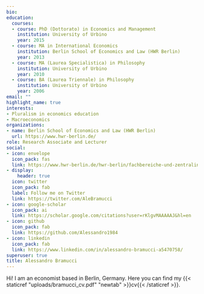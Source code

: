 ```yaml
---
bio: 
education:
  courses:
  - course: PhD (Dottorato) in Economics and Management
    institution: University of Urbino
    year: 2015
  - course: MA in International Economics
    institution: Berlin School of Economics and Law (HWR Berlin)
    year: 2013
  - course: MA (Laurea Specialistica) in Philosophy
    institution: University of Urbino
    year: 2010
  - course: BA (Laurea Triennale) in Philosophy
    institution: University of Urbino
    year: 2006   
email: ""
highlight_name: true
interests:
- Pluralism in economics education
- Macroeconomics
organizations:
- name: Berlin School of Economics and Law (HWR Berlin)
  url: https://www.hwr-berlin.de/
role: Research Associate and Lecturer
social:
- icon: envelope
  icon_pack: fas
  link: https://www.hwr-berlin.de/hwr-berlin/fachbereiche-und-zentralinstitute/fb-1-wirtschaftswissenschaften/personen-und-kontakte/1661-alessandro-bramucci/
- display:
    header: true
  icon: twitter
  icon_pack: fab
  label: Follow me on Twitter
  link: https://twitter.com/AleBramucci
- icon: google-scholar
  icon_pack: ai
  link: https://scholar.google.com/citations?user=rKlgvMAAAAAJ&hl=en
- icon: github
  icon_pack: fab
  link: https://github.com/Alessandro1984
- icon: linkedin
  icon_pack: fab
  link: https://www.linkedin.com/in/alessandro-bramucci-a5470758/
superuser: true
title: Alessandro Bramucci
---
```


Hi! I am an economist based in Berlin, Germany. Here you can find my {{< staticref "uploads/bramucci_cv.pdf" "newtab" >}}cv{{< /staticref >}}.
